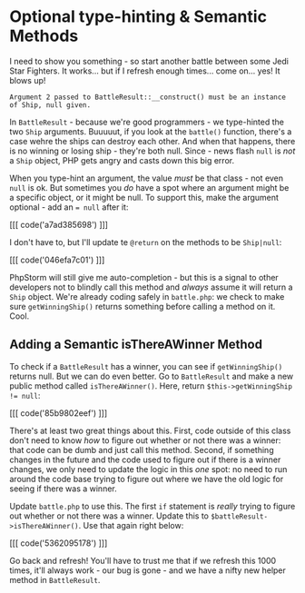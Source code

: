 # Optional type-hinting & Semantic Methods

I need to show you something - so start another battle between some Jedi
Star Fighters. It works... but if I refresh enough times... come on... yes!
It blows up!

    Argument 2 passed to BattleResult::__construct() must be an instance
    of Ship, null given.

In `BattleResult` - because we're good programmers - we type-hinted the two
`Ship` arguments. Buuuuut, if you look at the `battle()` function, there's
a case wehre the ships can destroy each other. And when that happens, there
is no winning or losing ship - they're both null. Since - news flash `null`
is *not* a `Ship` object, PHP gets angry and casts down this big error.

When you type-hint an argument, the value *must* be that class - not even
`null` is ok. But sometimes you *do* have a spot where an argument might
be a specific object, or it might be null. To support this, make the argument
optional - add an `= null` after it:

[[[ code('a7ad385698') ]]]

I don't have to, but I'll update te `@return` on the methods to be `Ship|null`:

[[[ code('046efa7c01') ]]]

PhpStorm will still give me auto-completion - but this is a signal to other
developers not to blindly call this method and *always* assume it will return
a `Ship` object. We're already coding safely in `battle.php`: we check to
make sure `getWinningShip()` returns something before calling a method on
it. Cool.

## Adding a Semantic isThereAWinner Method

To check if a `BattleResult` has a winner, you can see if `getWinningShip()`
returns null. But we can do even better. Go to `BattleResult` and make a
new public method called `isThereAWinner()`. Here, return
`$this->getWinningShip != null`:

[[[ code('85b9802eef') ]]]

There's at least two great things about this. First, code outside of this
class don't need to know *how* to figure out whether or not there was a winner:
that code can be dumb and just call this method. Second, if something changes
in the future and the code used to figure out if there is a winner changes,
we only need to update the logic in this *one* spot: no need to run around
the code base trying to figure out where we have the old logic for seeing
if there was a winner.

Update `battle.php` to use this. The first `if` statement is *really* trying
to figure out whether or not there was a winner. Update this to
`$battleResult->isThereAWinner()`. Use that again right below:

[[[ code('5362095178') ]]]

Go back and refresh! You'll have to trust me that if we refresh this 1000
times, it'll always work - our bug is gone - and we have a nifty new helper
method in `BattleResult`.


